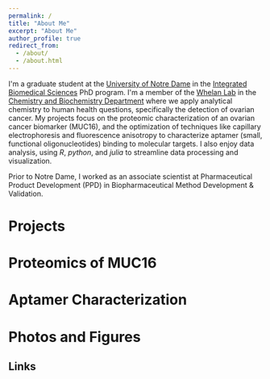 ```yaml
---
permalink: /
title: "About Me"
excerpt: "About Me"
author_profile: true
redirect_from: 
  - /about/
  - /about.html
---
```


I'm a graduate student at the [University of Notre Dame](https://www.nd.edu/) in the [Integrated Biomedical Sciences](https://ibms.nd.edu/) PhD program. I'm a member of the [Whelan Lab](https://whelanlabnd.weebly.com/) in the [Chemistry and Biochemistry Department](https://chemistry.nd.edu/) where we apply analytical chemistry to human health questions, specifically the detection of ovarian cancer. My projects focus on the proteomic characterization of an ovarian cancer biomarker (MUC16), and the optimization of techniques like capillary electrophoresis and fluorescence anisotropy to characterize aptamer (small, functional oligonucleotides) binding to molecular targets. I also enjoy data analysis, using *R*, *python*, and *julia* to streamline data processing and visualization.

Prior to Notre Dame, I worked as an associate scientist at Pharmaceutical Product Development (PPD) in Biopharmaceutical Method Development & Validation. 

Projects
======
# Proteomics of MUC16

# Aptamer Characterization

Photos and Figures
======

Links
------


